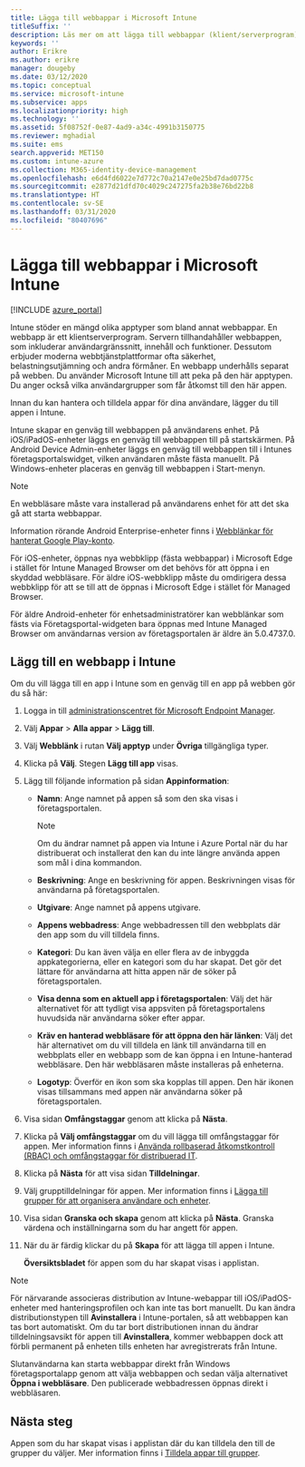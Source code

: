 ```yaml
---
title: Lägga till webbappar i Microsoft Intune
titleSuffix: ''
description: Läs mer om att lägga till webbappar (klient/serverprogram) i Microsoft Intune.
keywords: ''
author: Erikre
ms.author: erikre
manager: dougeby
ms.date: 03/12/2020
ms.topic: conceptual
ms.service: microsoft-intune
ms.subservice: apps
ms.localizationpriority: high
ms.technology: ''
ms.assetid: 5f08752f-0e87-4ad9-a34c-4991b3150775
ms.reviewer: mghadial
ms.suite: ems
search.appverid: MET150
ms.custom: intune-azure
ms.collection: M365-identity-device-management
ms.openlocfilehash: e6d4fd6022e7d772c70a2147e0e25bd7dad0775c
ms.sourcegitcommit: e2877d21dfd70c4029c247275fa2b38e76bd22b8
ms.translationtype: HT
ms.contentlocale: sv-SE
ms.lasthandoff: 03/31/2020
ms.locfileid: "80407696"
---
```

# <a name="add-web-apps-to-microsoft-intune"></a>Lägga till webbappar i Microsoft Intune

[!INCLUDE [azure_portal](../includes/azure_portal.md)]

Intune stöder en mängd olika apptyper som bland annat webbappar. En webbapp är ett klientserverprogram. Servern tillhandahåller webbappen, som inkluderar användargränssnitt, innehåll och funktioner. Dessutom erbjuder moderna webbtjänstplattformar ofta säkerhet, belastningsutjämning och andra förmåner. En webbapp underhålls separat på webben. Du använder Microsoft Intune till att peka på den här apptypen. Du anger också vilka användargrupper som får åtkomst till den här appen. 

Innan du kan hantera och tilldela appar för dina användare, lägger du till appen i Intune. 

Intune skapar en genväg till webbappen på användarens enhet. På iOS/iPadOS-enheter läggs en genväg till webbappen till på startskärmen. På Android Device Admin-enheter läggs en genväg till webbappen till i Intunes företagsportalswidget, vilken användaren måste fästa manuellt. På Windows-enheter placeras en genväg till webbappen i Start-menyn.

> [!Note]
> En webbläsare måste vara installerad på användarens enhet för att det ska gå att starta webbappar. 
> 
> Information rörande Android Enterprise-enheter finns i [Webblänkar för hanterat Google Play-konto](apps-add-android-for-work.md#managed-google-play-web-links).
> 
> För iOS-enheter, öppnas nya webbklipp (fästa webbappar) i Microsoft Edge i stället för Intune Managed Browser om det behövs för att öppna i en skyddad webbläsare. För äldre iOS-webbklipp måste du omdirigera dessa webbklipp för att se till att de öppnas i Microsoft Edge i stället för Managed Browser.
>
> För äldre Android-enheter för enhetsadministratörer kan webblänkar som fästs via Företagsportal-widgeten bara öppnas med Intune Managed Browser om användarnas version av företagsportalen är äldre än 5.0.4737.0. 

## <a name="add-a-web-app-to-intune"></a>Lägg till en webbapp i Intune
Om du vill lägga till en app i Intune som en genväg till en app på webben gör du så här:

1. Logga in till [administrationscentret för Microsoft Endpoint Manager](https://go.microsoft.com/fwlink/?linkid=2109431).
2. Välj **Appar** > **Alla appar** > **Lägg till**.
3. Välj **Webblänk** i rutan **Välj apptyp** under **Övriga** tillgängliga typer.
4. Klicka på **Välj**. Stegen **Lägg till app** visas.
5. Lägg till följande information på sidan **Appinformation**:
    - **Namn**:  Ange namnet på appen så som den ska visas i företagsportalen. 

        > [!NOTE]
        > Om du ändrar namnet på appen via Intune i Azure Portal när du har distribuerat och installerat den kan du inte längre använda appen som mål i dina kommandon.

    - **Beskrivning**: Ange en beskrivning för appen. Beskrivningen visas för användarna på företagsportalen.
    - **Utgivare**: Ange namnet på appens utgivare.
    - **Appens webbadress**: Ange webbadressen till den webbplats där den app som du vill tilldela finns.
    - **Kategori**: Du kan även välja en eller flera av de inbyggda appkategorierna, eller en kategori som du har skapat. Det gör det lättare för användarna att hitta appen när de söker på företagsportalen.
    - **Visa denna som en aktuell app i företagsportalen**: Välj det här alternativet för att tydligt visa appsviten på företagsportalens huvudsida när användarna söker efter appar.
    - **Kräv en hanterad webbläsare för att öppna den här länken**: Välj det här alternativet om du vill tilldela en länk till användarna till en webbplats eller en webbapp som de kan öppna i en Intune-hanterad webbläsare. Den här webbläsaren måste installeras på enheterna.
    - **Logotyp**: Överför en ikon som ska kopplas till appen. Den här ikonen visas tillsammans med appen när användarna söker på företagsportalen.
6. Visa sidan **Omfångstaggar** genom att klicka på **Nästa**.
7. Klicka på **Välj omfångstaggar** om du vill lägga till omfångstaggar för appen. Mer information finns i [Använda rollbaserad åtkomstkontroll (RBAC) och omfångstaggar för distribuerad IT](../fundamentals/scope-tags.md).
8. Klicka på **Nästa** för att visa sidan **Tilldelningar**.
9. Välj grupptilldelningar för appen. Mer information finns i [Lägga till grupper för att organisera användare och enheter](../fundamentals/groups-add.md). 
10. Visa sidan **Granska och skapa** genom att klicka på **Nästa**. Granska värdena och inställningarna som du har angett för appen.
11. När du är färdig klickar du på **Skapa** för att lägga till appen i Intune.

    **Översiktsbladet** för appen som du har skapat visas i applistan.

> [!Note]
> För närvarande associeras distribution av Intune-webappar till iOS/iPadOS-enheter med hanteringsprofilen och kan inte tas bort manuellt. Du kan ändra distributionstypen till **Avinstallera** i Intune-portalen, så att webbappen kan tas bort automatiskt. Om du tar bort distributionen innan du ändrar tilldelningsavsikt för appen till **Avinstallera**, kommer webbappen dock att förbli permanent på enheten tills enheten har avregistrerats från Intune.

Slutanvändarna kan starta webbappar direkt från Windows företagsportalapp genom att välja webbappen och sedan välja alternativet **Öppna i webbläsare**. Den publicerade webbadressen öppnas direkt i webbläsaren. 

## <a name="next-steps"></a>Nästa steg

Appen som du har skapat visas i applistan där du kan tilldela den till de grupper du väljer. Mer information finns i [Tilldela appar till grupper](apps-deploy.md). 
